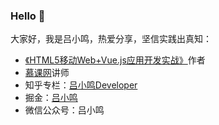 ### Hello 👋



大家好，我是吕小鸣，热爱分享，坚信实践出真知：

- [《HTML5移动Web+Vue.js应用开发实战》](https://item.jd.com/12673835.html)作者
- [慕课网](http://www.imooc.com/u/139514)讲师
- 知乎专栏：[吕小鸣Developer](https://zhuanlan.zhihu.com/c_1145300130113662976)
- 掘金：[吕小鸣](https://juejin.im/user/591ea3c32f301e006becc1bc)
- 微信公众号：吕小鸣


